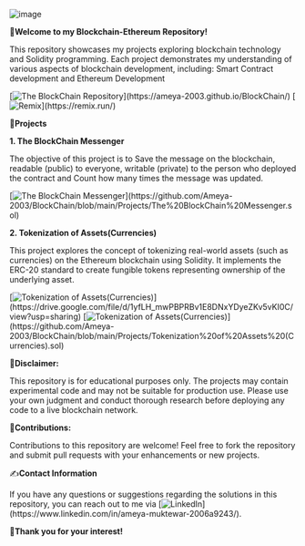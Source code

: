 ![image](https://encrypted-tbn0.gstatic.com/images?q=tbn:ANd9GcTWktLACEr9lF60l9Rkhe0oTtgxSSvVIFR6lQ&usqp=CAU)

🎉**Welcome to my Blockchain-Ethereum Repository!**

This repository showcases my projects exploring blockchain technology and Solidity programming. Each project demonstrates my understanding of various aspects of blockchain 
development, including: Smart Contract development and Ethereum Development

[![The BlockChain Repository](https://img.shields.io/badge/Ethereum-3C3C3D?)](https://ameya-2003.github.io/BlockChain/)
[![Remix](https://img.shields.io/badge/remix-%23000.svg?)](https://remix.run/)

📝**Projects**

**1. The BlockChain Messenger** 

The objective of this project is to Save the message on the blockchain, readable (public) to everyone, writable (private) to the person who deployed the contract and
Count how many times the message was updated.

[![The BlockChain Messenger](https://img.shields.io/badge/Solidity-%23363636.svg?)](https://github.com/Ameya-2003/BlockChain/blob/main/Projects/The%20BlockChain%20Messenger.sol)

**2. Tokenization of Assets(Currencies)**

This project explores the concept of tokenizing real-world assets (such as currencies) on the Ethereum blockchain using Solidity. It implements the ERC-20 standard to create fungible tokens representing ownership of the underlying asset.

[![Tokenization of Assets(Currencies)](https://img.shields.io/badge/Google%20Drive-4285F4?)](https://drive.google.com/file/d/1yfLH_mwPBPRBv1E8DNxYDyeZKv5vKI0C/view?usp=sharing)
[![Tokenization of Assets(Currencies)](https://img.shields.io/badge/Solidity-%23363636.svg?)](https://github.com/Ameya-2003/BlockChain/blob/main/Projects/Tokenization%20of%20Assets%20(Currencies).sol)

📌**Disclaimer:**

This repository is for educational purposes only. The projects may contain experimental code and may not be suitable for production use. Please use your own judgment and 
conduct thorough research before deploying any code to a live blockchain network.

🤝**Contributions:**

Contributions to this repository are welcome! Feel free to fork the repository and submit pull requests with your enhancements or new projects.

✍**Contact Information**

If you have any questions or suggestions regarding the solutions in this repository, you can reach out to me via [![LinkedIn](https://img.shields.io/badge/linkedin-%230077B5.svg?)](https://www.linkedin.com/in/ameya-muktewar-2006a9243/).

🙏**Thank you for your interest!**
